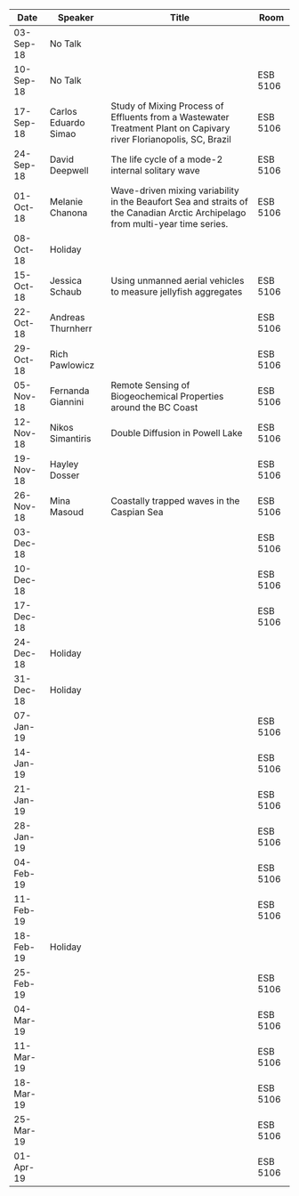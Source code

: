 Date       |  Speaker                |  Title                                                                                                                           |  Room
-----------|-------------------------|----------------------------------------------------------------------------------------------------------------------------------|----------
03-Sep-18  |  No Talk                |                                                                                                                                  |
10-Sep-18  |  No Talk                |                                                                                                                                  |  ESB 5106
17-Sep-18  |  Carlos Eduardo Simao   |  Study of Mixing Process of Effluents from a Wastewater Treatment Plant on Capivary river Florianopolis, SC, Brazil             |  ESB 5106
24-Sep-18  |  David Deepwell         |  The life cycle of a mode-2 internal solitary wave                                                                               |  ESB 5106
01-Oct-18  |  Melanie Chanona        |  Wave-driven mixing variability in the Beaufort Sea and straits of the Canadian Arctic Archipelago from multi-year time series.  |  ESB 5106
08-Oct-18  |  Holiday                |                                                                                                                                  |
15-Oct-18  |  Jessica Schaub         |  Using unmanned aerial vehicles to measure jellyfish aggregates                                                                  |  ESB 5106
22-Oct-18  |  Andreas Thurnherr      |                                                                                                                                  |  ESB 5106
29-Oct-18  |  Rich Pawlowicz         |                                                                                                                                  |  ESB 5106
05-Nov-18  |  Fernanda Giannini      |  Remote Sensing of Biogeochemical Properties around the BC Coast                                                                 |  ESB 5106
12-Nov-18  |  Nikos Simantiris       |  Double Diffusion in Powell Lake                                                                                                 |  ESB 5106
19-Nov-18  |  Hayley Dosser          |                                                                                                                                  |  ESB 5106
26-Nov-18  |  Mina Masoud            |  Coastally trapped waves in the Caspian Sea                                                                                      |  ESB 5106
03-Dec-18  |                         |                                                                                                                                  |  ESB 5106
10-Dec-18  |                         |                                                                                                                                  |  ESB 5106
17-Dec-18  |                         |                                                                                                                                  |  ESB 5106
24-Dec-18  |  Holiday                |                                                                                                                                  |
31-Dec-18  |  Holiday                |                                                                                                                                  |
07-Jan-19  |                         |                                                                                                                                  |  ESB 5106
14-Jan-19  |                         |                                                                                                                                  |  ESB 5106
21-Jan-19  |                         |                                                                                                                                  |  ESB 5106
28-Jan-19  |                         |                                                                                                                                  |  ESB 5106
04-Feb-19  |                         |                                                                                                                                  |  ESB 5106
11-Feb-19  |                         |                                                                                                                                  |  ESB 5106
18-Feb-19  |  Holiday                |                                                                                                                                  |
25-Feb-19  |                         |                                                                                                                                  |  ESB 5106
04-Mar-19  |                         |                                                                                                                                  |  ESB 5106
11-Mar-19  |                         |                                                                                                                                  |  ESB 5106
18-Mar-19  |                         |                                                                                                                                  |  ESB 5106
25-Mar-19  |                         |                                                                                                                                  |  ESB 5106
01-Apr-19  |                         |                                                                                                                                  |  ESB 5106
